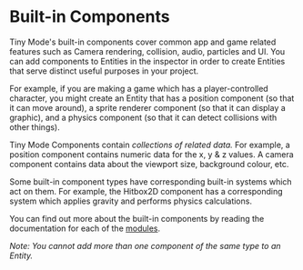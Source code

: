 # Built-in Components

Tiny Mode's built-in components cover common app and game related features such as Camera rendering, collision, audio, particles and UI. You can add components to Entities in the inspector in order to create Entities that serve distinct useful purposes in your project.

For example, if you are making a game which has a player-controlled character, you might create an Entity that has a position component (so that it can move around), a sprite renderer component (so that it can display a graphic), and a physics component (so that it can detect collisions with other things).

Tiny Mode Components contain _collections of related data._ For example, a position component contains numeric data for the x, y & z values. A camera component contains data about the viewport size, background colour, etc. 

Some built-in component types have corresponding built-in systems which act on them. For example, the Hitbox2D component has a corresponding system which applies gravity and performs physics calculations.

You can find out more about the built-in components by reading the documentation for each of the [modules](modules.md).

_Note: You cannot add more than one component of the same type to an Entity._

